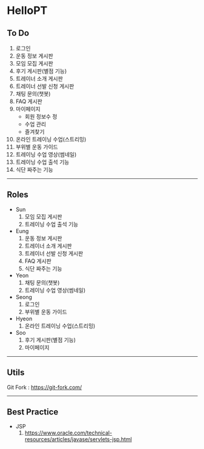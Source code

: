 # HelloPT
## To Do
1. 로그인
2. 운동 정보 게시판
3. 모임 모집 게시판
4. 후기 게시판(별점 기능)
5. 트레이너 소개 게시판
6. 트레이너 선발 신청 게시판
7. 채팅 문의(챗봇)
8. FAQ 게시판
9. 마이페이지
    - 회원 정보수 정
    - 수업 관리
    - 즐겨찾기
10. 온라인 트레이닝 수업(스트리밍)
11. 부위별 운동 가이드
12. 트레이닝 수업 영상(썸네일)
13. 트레이닝 수업 출석 기능
14. 식단 짜주는 기능
---
## Roles
- Sun
    1. 모임 모집 게시판
    2. 트레이닝 수업 출석 기능
- Eung
    1. 운동 정보 게시판
    2. 트레이너 소개 게시판
    3. 트레이너 선발 신청 게시판
    4. FAQ 게시판
    5. 식단 짜주는 기능
- Yeon
    1. 채팅 문의(챗봇)
    2. 트레이닝 수업 영상(썸네일)
- Seong
    1. 로그인
    2. 부위별 운동 가이드
- Hyeon
    1. 온라인 트레이닝 수업(스트리밍)
- Soo
    1. 후기 게시판(별점 기능)
    2. 마이페이지
---

## Utils
Git Fork : <https://git-fork.com/>

---
## Best Practice
- JSP
    1. <https://www.oracle.com/technical-resources/articles/javase/servlets-jsp.html>
